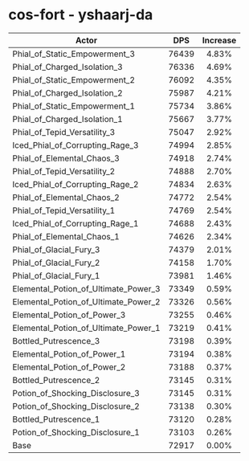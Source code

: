 # cos-fort - yshaarj-da
| Actor | DPS | Increase |
|---|:---:|:---:|
|Phial_of_Static_Empowerment_3|76439|4.83%|
|Phial_of_Charged_Isolation_3|76336|4.69%|
|Phial_of_Static_Empowerment_2|76092|4.35%|
|Phial_of_Charged_Isolation_2|75987|4.21%|
|Phial_of_Static_Empowerment_1|75734|3.86%|
|Phial_of_Charged_Isolation_1|75667|3.77%|
|Phial_of_Tepid_Versatility_3|75047|2.92%|
|Iced_Phial_of_Corrupting_Rage_3|74994|2.85%|
|Phial_of_Elemental_Chaos_3|74918|2.74%|
|Phial_of_Tepid_Versatility_2|74888|2.70%|
|Iced_Phial_of_Corrupting_Rage_2|74834|2.63%|
|Phial_of_Elemental_Chaos_2|74772|2.54%|
|Phial_of_Tepid_Versatility_1|74769|2.54%|
|Iced_Phial_of_Corrupting_Rage_1|74688|2.43%|
|Phial_of_Elemental_Chaos_1|74626|2.34%|
|Phial_of_Glacial_Fury_3|74379|2.01%|
|Phial_of_Glacial_Fury_2|74158|1.70%|
|Phial_of_Glacial_Fury_1|73981|1.46%|
|Elemental_Potion_of_Ultimate_Power_3|73349|0.59%|
|Elemental_Potion_of_Ultimate_Power_2|73326|0.56%|
|Elemental_Potion_of_Power_3|73255|0.46%|
|Elemental_Potion_of_Ultimate_Power_1|73219|0.41%|
|Bottled_Putrescence_3|73198|0.39%|
|Elemental_Potion_of_Power_1|73194|0.38%|
|Elemental_Potion_of_Power_2|73188|0.37%|
|Bottled_Putrescence_2|73145|0.31%|
|Potion_of_Shocking_Disclosure_3|73145|0.31%|
|Potion_of_Shocking_Disclosure_2|73138|0.30%|
|Bottled_Putrescence_1|73120|0.28%|
|Potion_of_Shocking_Disclosure_1|73103|0.26%|
|Base|72917|0.00%|
